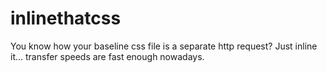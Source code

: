 inlinethatcss
=============

You know how your baseline css file is a separate http request? Just inline it... transfer speeds are fast enough nowadays.
